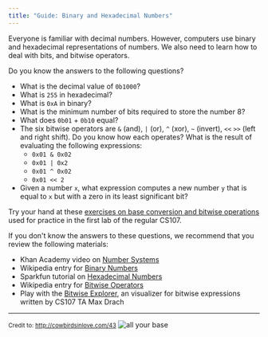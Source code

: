 ```yaml
---
title: "Guide: Binary and Hexadecimal Numbers"
---
```


Everyone is familiar with decimal numbers.
However, computers use binary and hexadecimal representations of numbers.
We also need to learn how to deal with bits, and bitwise operators.

Do you know the answers to the following questions?

- What is the decimal value of `0b1000`?
- What is `255` in hexadecimal?
- What is `0xA` in binary?
- What is the minimum number of bits required to store the number 8?
- What does `0b01` + `0b10` equal?
- The six bitwise operators are `&` (and), `|` (or), `^` (xor), `~` (invert), `<<` `>>` (left and right shift). Do you know how each operates? What is the result of evaluating the following expressions:
    + `0x01 & 0x02`
    + `0x01 | 0x2`
    + `0x01 ^ 0x02`
    + `0x01 << 2`
- Given a number `x`, what expression computes a new number `y`
  that is equal to `x` but with a zero in its least significant bit?

Try your hand at these [exercises on base conversion and bitwise operations](https://web.stanford.edu/class/archive/cs/cs107/cs107.1186/lab1/practice.html) used for practice in the first lab of the regular CS107.


If you don't know the answers to these questions,
we recommend that you review the following materials:

* Khan Academy video on [Number Systems](https://www.khanacademy.org/math/pre-algebra/applying-math-reasoning-topic/alternate-number-bases/v/number-systems-introduction)
* Wikipedia entry for [Binary Numbers](http://en.wikipedia.org/wiki/Binary_number)
* Sparkfun tutorial on [Hexadecimal Numbers](https://learn.sparkfun.com/tutorials/hexadecimal)
* Wikipedia entry for [Bitwise Operators](http://en.wikipedia.org/wiki/Bitwise_operations_in_C)
* Play with the [Bitwise Explorer](https://mdrach.github.io/cs107-apps/), an visualizer for bitwise expressions written by CS107 TA Max Drach

------
<small>Credit to: <http://cowbirdsinlove.com/43></small>
![all your base](http://cowbirdsinlove.com/comics/base10[1].png)



